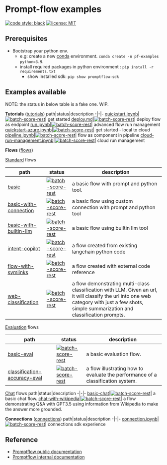 # Prompt-flow examples

[![code style: black](https://img.shields.io/badge/code%20style-black-000000.svg)](https://github.com/psf/black)
[![license: MIT](https://img.shields.io/badge/License-MIT-purple.svg)](../LICENSE)

## Prerequisites

- Bootstrap your python env. 
  - e.g: create a new [conda](https://conda.io/projects/conda/en/latest/user-guide/getting-started.html) environment. `conda create -n pf-examples python=3.9`.
  - install required packages in python environment : `pip install -r requirements.txt`
    - show installed sdk: `pip show promptflow-sdk`


## Examples available

NOTE: the status in below table is a fake one. WIP.

**Tutorials** ([tutorials](tutorials))
path|status|description
-|-|-
[quickstart.ipynb](tutorials/get-started/quickstart.ipynb)|[![batch-score-rest](https://github.com/Azure/azureml-examples/workflows/cli-scripts-batch-score-rest/badge.svg?branch=main)](https://github.com/Azure/azureml-examples/actions/workflows/cli-scripts-batch-score-rest.yml)| get started
[deploy.md](tutorials/flow-deploy/deploy.md)|[![batch-score-rest](https://github.com/Azure/azureml-examples/workflows/cli-scripts-batch-score-rest/badge.svg?branch=main)](https://github.com/Azure/azureml-examples/actions/workflows/cli-scripts-batch-score-rest.yml)| deploy flow as endpoint
[run.ipynb](tutorials/advanced-run-management/run.ipynb)|[![batch-score-rest](https://github.com/Azure/azureml-examples/workflows/cli-scripts-batch-score-rest/badge.svg?branch=main)](https://github.com/Azure/azureml-examples/actions/workflows/cli-scripts-batch-score-rest.yml)| advanced flow run management
[quickstart-azure.ipynb](tutorials/get-started/quickstart-azure.ipynb)|[![batch-score-rest](https://github.com/Azure/azureml-examples/workflows/cli-scripts-batch-score-rest/badge.svg?branch=main)](https://github.com/Azure/azureml-examples/actions/workflows/cli-scripts-batch-score-rest.yml)| get started - local to cloud
[pipeline.ipynb](tutorials/flow-in-pipeline/pipeline.ipynb)|[![batch-score-rest](https://github.com/Azure/azureml-examples/workflows/cli-scripts-batch-score-rest/badge.svg?branch=main)](https://github.com/Azure/azureml-examples/actions/workflows/cli-scripts-batch-score-rest.yml)| flow as component in pipeline
[cloud-run-management.ipynb](tutorials/run-management/cloud-run-management.ipynb)|[![batch-score-rest](https://github.com/Azure/azureml-examples/workflows/cli-scripts-batch-score-rest/badge.svg?branch=main)](https://github.com/Azure/azureml-examples/actions/workflows/cli-scripts-batch-score-rest.yml)| cloud run management


**Flows** ([flows](flows))

[Standard](flows/standard/) flows

path|status|description
-|-|-
[basic](flows/standard/basic/flow.dag.yaml)|[![batch-score-rest](https://github.com/Azure/azureml-examples/workflows/cli-scripts-batch-score-rest/badge.svg?branch=main)](https://github.com/Azure/azureml-examples/actions/workflows/cli-scripts-batch-score-rest.yml)| a basic flow with prompt and python tool.
[basic-with-connection](flows/standard/basic-with-connection/flow.dag.yaml)|[![batch-score-rest](https://github.com/Azure/azureml-examples/workflows/cli-scripts-batch-score-rest/badge.svg?branch=main)](https://github.com/Azure/azureml-examples/actions/workflows/cli-scripts-batch-score-rest.yml)| a basic flow using custom connection with prompt and python tool
[basic-with-builtin-llm](flows/standard/basic-with-builtin-llm/flow.dag.yaml)|[![batch-score-rest](https://github.com/Azure/azureml-examples/workflows/cli-scripts-batch-score-rest/badge.svg?branch=main)](https://github.com/Azure/azureml-examples/actions/workflows/cli-scripts-batch-score-rest.yml)| a basic flow using builtin llm tool
[intent-copilot](flows/standard/intent-copilot/flow.dag.yaml)|[![batch-score-rest](https://github.com/Azure/azureml-examples/workflows/cli-scripts-batch-score-rest/badge.svg?branch=main)](https://github.com/Azure/azureml-examples/actions/workflows/cli-scripts-batch-score-rest.yml)| a flow created from existing langchain python code
[flow-with-symlinks](flows/standard/flow-with-symlinks/flow.dag.yaml)|[![batch-score-rest](https://github.com/Azure/azureml-examples/workflows/cli-scripts-batch-score-rest/badge.svg?branch=main)](https://github.com/Azure/azureml-examples/actions/workflows/cli-scripts-batch-score-rest.yml)| a flow created with external code reference
[web-classification](flows/standard/web-classification/flow.dag.yaml)|[![batch-score-rest](https://github.com/Azure/azureml-examples/workflows/cli-scripts-batch-score-rest/badge.svg?branch=main)](https://github.com/Azure/azureml-examples/actions/workflows/cli-scripts-batch-score-rest.yml)| a flow demonstrating multi-class classification with LLM. Given an url, it will classify the url into one web category with just a few shots, simple summarization and classification prompts.


[Evaluation](flows/evaluation/) flows

path|status|description
-|-|-
[basic-eval](flows/standard/basic-eval/flow.dag.yaml)|[![batch-score-rest](https://github.com/Azure/azureml-examples/workflows/cli-scripts-batch-score-rest/badge.svg?branch=main)](https://github.com/Azure/azureml-examples/actions/workflows/cli-scripts-batch-score-rest.yml)| a basic evaluation flow.
[classification-accuracy-eval](flows/standard/classification-accuracy-eval/flow.dag.yaml)|[![batch-score-rest](https://github.com/Azure/azureml-examples/workflows/cli-scripts-batch-score-rest/badge.svg?branch=main)](https://github.com/Azure/azureml-examples/actions/workflows/cli-scripts-batch-score-rest.yml)| a flow illustrating how to evaluate the performance of a classification system.

[Chat](flows/chat/) flows
path|status|description
-|-|-
[basic-chat](flows/standard/basic-chat/flow.dag.yaml)|[![batch-score-rest](https://github.com/Azure/azureml-examples/workflows/cli-scripts-batch-score-rest/badge.svg?branch=main)](https://github.com/Azure/azureml-examples/actions/workflows/cli-scripts-batch-score-rest.yml)| a basic chat flow.
[chat-with-wikipedia](flows/standard/chat-with-wikipedia/flow.dag.yaml)|[![batch-score-rest](https://github.com/Azure/azureml-examples/workflows/cli-scripts-batch-score-rest/badge.svg?branch=main)](https://github.com/Azure/azureml-examples/actions/workflows/cli-scripts-batch-score-rest.yml)| a flow demonstrating Q&A with GPT3.5 using information from Wikipedia to make the answer more grounded. 

**Connections** ([connections](connections))
path|status|description
-|-|-
[connection.ipynb](connections/connection.ipynb)|[![batch-score-rest](https://github.com/Azure/azureml-examples/workflows/cli-scripts-batch-score-rest/badge.svg?branch=main)](https://github.com/Azure/azureml-examples/actions/workflows/cli-scripts-batch-score-rest.yml)| connections sdk experience

## Reference

* [Promptflow public documentation](https://learn.microsoft.com/en-us/azure/machine-learning/prompt-flow/overview-what-is-prompt-flow?view=azureml-api-2)
* [Promptflow internal documentation](https://promptflow.azurewebsites.net/)